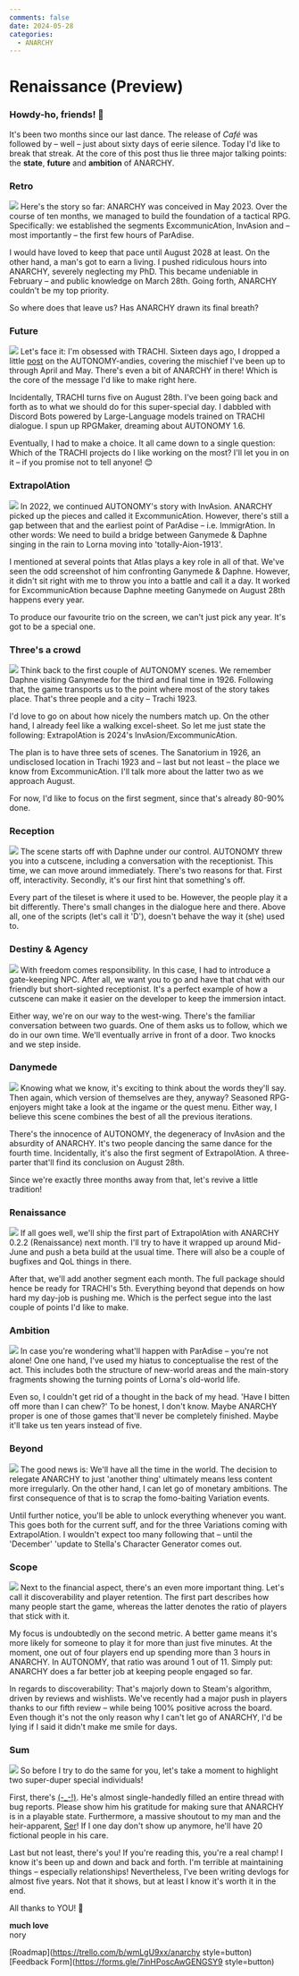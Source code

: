 ```yaml
---
comments: false
date: 2024-05-28
categories:
  - ANARCHY
---
```


# Renaissance (Preview)

### **Howdy-ho, friends! 👋**

It's been two months since our last dance. The release of *Café* was followed by – well – just about sixty days of eerie silence. Today I'd like to break that streak. At the core of this post thus lie three major talking points: the **state**, **future** and **ambition** of ANARCHY.

### Retro
![](../../../../../assets/blog/images/steam/2024/5fc95c78016b1c3e6e6417ab548685a509d8d03e.png)
Here's the story so far: ANARCHY was conceived in May 2023. Over the course of ten months, we managed to build the foundation of a tactical RPG. Specifically: we established the segments ExcommunicAtion, InvAsion and – most importantly – the first few hours of ParAdise.

I would have loved to keep that pace until August 2028 at least. On the other hand, a man's got to earn a living. I pushed ridiculous hours into ANARCHY, severely neglecting my PhD. This became undeniable in February – and public knowledge on March 28th. Going forth, ANARCHY couldn't be my top priority.

So where does that leave us? Has ANARCHY drawn its final breath?

### Future
![](../../../../../assets/blog/images/steam/2024/b282983a5a3496cf7c918e3885384d01f0a40af6.png)
Let's face it: I'm obsessed with TRACHI. Sixteen days ago, I dropped a little [post](https://store.steampowered.com/news/app/1811440/view/4179980671855860892?l=english) on the AUTONOMY-andies, covering the mischief I've been up to through April and May. There's even a bit of ANARCHY in there! Which is the core of the message I'd like to make right here.

Incidentally, TRACHI turns five on August 28th. I've been going back and forth as to what we should do for this super-special day. I dabbled with Discord Bots powered by Large-Language models trained on TRACHI dialogue. I spun up RPGMaker, dreaming about AUTONOMY 1.6. 

Eventually, I had to make a choice. It all came down to a single question: Which of the TRACHI projects do I like working on the most? I'll let you in on it – if you promise not to tell anyone! 😊

### ExtrapolAtion
![](../../../../../assets/blog/images/steam/2024/f666a086d8745ca222505d5e4a839727b5739697.png)
In 2022, we continued AUTONOMY's story with InvAsion. ANARCHY picked up the pieces and called it ExcommunicAtion. However, there's still a gap between that and the earliest point of ParAdise – i.e. ImmigrAtion. In other words: We need to build a bridge between Ganymede & Daphne singing in the rain to Lorna moving into 'totally-Aion-1913'.

I mentioned at several points that Atlas plays a key role in all of that. We've seen the odd screenshot of him confronting Ganymede & Daphne. However, it didn't sit right with me to throw you into a battle and call it a day. It worked for ExcommunicAtion because Daphne meeting Ganymede on August 28th happens every year.

To produce our favourite trio on the screen, we can't just pick any year. It's got to be a special one.

### Three's a crowd
![](../../../../../assets/blog/images/steam/2024/eb5b6b135a8639af785f0a5ed5a3d1b94a12d461.png)
Think back to the first couple of AUTONOMY scenes. We remember Daphne visiting Ganymede for the third and final time in 1926. Following that, the game transports us to the point where most of the story takes place. That's three people and a city – Trachi 1923.

I'd love to go on about how nicely the numbers match up. On the other hand, I already feel like a walking excel-sheet. So let me just state the following: ExtrapolAtion is 2024's InvAsion/ExcommunicAtion. 

The plan is to have three sets of scenes. The Sanatorium in 1926, an undisclosed location in Trachi 1923 and – last but not least – the place we know from ExcommunicAtion. I'll talk more about the latter two as we approach August. 

For now, I'd like to focus on the first segment, since that's already 80-90% done.

### Reception
![](../../../../../assets/blog/images/steam/2024/b97c704ceae153d9ecf79169b2cc64dd44de8b26.png)
The scene starts off with Daphne under our control. AUTONOMY threw you into a cutscene, including a conversation with the receptionist. This time, we can move around immediately. There's two reasons for that. First off, interactivity. Secondly, it's our first hint that something's off.

Every part of the tileset is where it used to be. However, the people play it a bit differently. There's small changes in the dialogue here and there. Above all, one of the scripts (let's call it 'D'), doesn't behave the way it (she) used to.

### Destiny & Agency
![](../../../../../assets/blog/images/steam/2024/e6ebe72bea376a3a500dd7dbbd949e92f9631717.png)
With freedom comes responsibility. In this case, I had to introduce a gate-keeping NPC. After all, we want you to go and have that chat with our friendly but short-sighted receptionist. It's a perfect example of how a cutscene can make it easier on the developer to keep the immersion intact.

Either way, we're on our way to the west-wing. There's the familiar conversation between two guards. One of them asks us to follow, which we do in our own time. We'll eventually arrive in front of a door. Two knocks and we step inside.

### Danymede
![](../../../../../assets/blog/images/steam/2024/99003ffb0e93fc4464fb5558b612e91248fe6e76.png)
Knowing what we know, it's exciting to think about the words they'll say. Then again, which version of themselves are they, anyway? Seasoned RPG-enjoyers might take a look at the ingame or the quest menu. Either way, I believe this scene combines the best of all the previous iterations. 

There's the innocence of AUTONOMY, the degeneracy of InvAsion and the absurdity of ANARCHY. It's two people dancing the same dance for the fourth time. Incidentally, it's also the first segment of ExtrapolAtion. A three-parter that'll find its conclusion on August 28th. 

Since we're exactly three months away from that, let's revive a little tradition!

### Renaissance
![](../../../../../assets/blog/images/steam/2024/40b7c79fff1a3da3e5a42bbd01fd1c0cec6fd573.png)
If all goes well, we'll ship the first part of ExtrapolAtion with ANARCHY 0.2.2 (Renaissance) next month. I'll try to have it wrapped up around Mid-June and push a beta build at the usual time. There will also be a couple of bugfixes and QoL things in there.

After that, we'll add another segment each month. The full package should hence be ready for TRACHI's 5th. Everything beyond that depends on how hard my day-job is pushing me. Which is the perfect segue into the last couple of points I'd like to make.

### Ambition
![](../../../../../assets/blog/images/steam/2024/5947fdf734c71bc3ee5acb950a310f485bba61e9.png)
In case you're wondering what'll happen with ParAdise – you're not alone! One one hand, I've used my hiatus to conceptualise the rest of the act. This includes both the structure of new-world areas and the main-story fragments showing the turning points of Lorna's old-world life.

Even so, I couldn't get rid of a thought in the back of my head. 'Have I bitten off more than I can chew?' To be honest, I don't know. Maybe ANARCHY proper is one of those games that'll never be completely finished. Maybe it'll take us ten years instead of five.

### Beyond
![](../../../../../assets/blog/images/steam/2024/83792dd1e89a34931d7d8e4076fa06a3eb6c922e.png)
The good news is: We'll have all the time in the world. The decision to relegate ANARCHY to just 'another thing' ultimately means less content more irregularly. On the other hand, I can let go of monetary ambitions. The first consequence of that is to scrap the fomo-baiting Variation events. 

Until further notice, you'll be able to unlock everything whenever you want. This goes both for the current suff, and for the three Variations coming with ExtrapolAtion. I wouldn't expect too many following that – until the 'December' 'update to Stella's Character Generator comes out.

### Scope
![](../../../../../assets/blog/images/steam/2024/7a7397300ce0f936504c1388cec353b5152751f5.png)
Next to the financial aspect, there's an even more important thing. Let's call it discoverability and player retention. The first part describes how many people start the game, whereas the latter denotes the ratio of players that stick with it.

My focus is undoubtedly on the second metric. A better game means it's more likely for someone to play it for more than just five minutes. At the moment, one out of four players end up spending more than 3 hours in ANARCHY. In AUTONOMY, that ratio was around 1 out of 11. Simply put: ANARCHY does a far better job at keeping people engaged so far. 

In regards to discoverability: That's majorly down to Steam's algorithm, driven by reviews and wishlists. We've recently had a major push in players thanks to our fifth review – while being 100% positive across the board. Even though it's not the only reason why I can't let go of ANARCHY, I'd be lying if I said it didn't make me smile for days.

### Sum
![](../../../../../assets/blog/images/steam/2024/d0101c9bc85bc25d713a3c379b3645b8bedaf046.png)
So before I try to do the same for you, let's take a moment to highlight two super-duper special individuals! 

First, there's [(-_-!)](https://steamcommunity.com/id/Teijen/). He's almost single-handedly filled an entire thread with bug reports. Please show him his gratitude for making sure that ANARCHY is in a playable state. Furthermore, a massive shoutout to my man and the heir-apparent, [Ser](https://steamcommunity.com/id/Sereon/)! If I one day don't show up anymore, he'll have 20 fictional people in his care.

Last but not least, there's you! If you're reading this, you're a real champ! I know it's been up and down and back and forth. I'm terrible at maintaining things – especially relationships! Nevertheless, I've been writing devlogs for almost five years. Not that it shows, but at least I know it's worth it in the end.

All thanks to YOU! 💖

**much love**  
nory

[Roadmap](https://trello.com/b/wmLgU9xx/anarchy style=button) [Feedback Form](https://forms.gle/7inHPoscAwGENGSY9 style=button)
